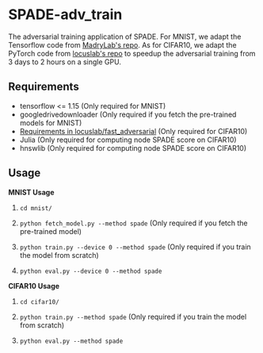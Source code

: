 SPADE-adv\_train
===============================

The adversarial training application of SPADE. For MNIST, we adapt the Tensorflow code from [MadryLab's repo](https://github.com/MadryLab/mnist_challenge/). As for CIFAR10, we adapt the PyTorch code from [locuslab's repo](https://github.com/locuslab/fast_adversarial/tree/master/CIFAR10) to speedup the adversarial training from 3 days to 2 hours on a single GPU.


Requirements
------------
* tensorflow <= 1.15 (Only required for MNIST)
* googledrivedownloader (Only required if you fetch the pre-trained models for MNIST)
* [Requirements in locuslab/fast_adversarial](https://github.com/locuslab/fast_adversarial/tree/master/CIFAR10) (Only required for CIFAR10)
* Julia (Only required for computing node SPADE score on CIFAR10)
* hnswlib (Only required for computing node SPADE score on CIFAR10)


Usage
-----

**MNIST Usage**

1. `cd mnist/`

2. `python fetch_model.py --method spade` (Only required if you fetch the pre-trained model)

3. `python train.py --device 0 --method spade` (Only required if you train the model from scratch)

4. `python eval.py --device 0 --method spade`


**CIFAR10 Usage**

1. `cd cifar10/`

2. `python train.py --method spade` (Only required if you train the model from scratch)

3. `python eval.py --method spade`
